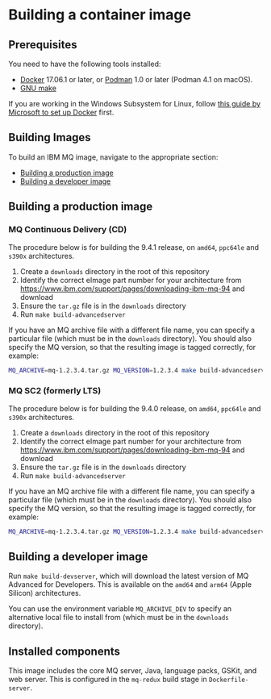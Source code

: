 # Building a container image

## Prerequisites

You need to have the following tools installed:

* [Docker](https://www.docker.com/) 17.06.1 or later, or [Podman](https://podman.io) 1.0 or later (Podman 4.1 on macOS).
* [GNU make](https://www.gnu.org/software/make/)

If you are working in the Windows Subsystem for Linux, follow [this guide by Microsoft to set up Docker](https://blogs.msdn.microsoft.com/commandline/2017/12/08/cross-post-wsl-interoperability-with-docker/) first.

## Building Images

To build an IBM MQ image, navigate to the appropriate section:

- [Building a production image](#building-a-production-image)
- [Building a developer image](#building-a-developer-image)

## Building a production image

### MQ Continuous Delivery (CD)

The procedure below is for building the 9.4.1 release, on `amd64`, `ppc64le` and `s390x` architectures.

1. Create a `downloads` directory in the root of this repository
2. Identify the correct eImage part number for your architecture from https://www.ibm.com/support/pages/downloading-ibm-mq-94 and download
3. Ensure the `tar.gz` file is in the `downloads` directory
4. Run `make build-advancedserver`

If you have an MQ archive file with a different file name, you can specify a particular file (which must be in the `downloads` directory).  You should also specify the MQ version, so that the resulting image is tagged correctly, for example:

```bash
MQ_ARCHIVE=mq-1.2.3.4.tar.gz MQ_VERSION=1.2.3.4 make build-advancedserver
```

### MQ SC2 (formerly LTS)

The procedure below is for building the 9.4.0 release, on `amd64`, `ppc64le` and `s390x` architectures.

1. Create a `downloads` directory in the root of this repository
2. Identify the correct eImage part number for your architecture from https://www.ibm.com/support/pages/downloading-ibm-mq-94 and download
3. Ensure the `tar.gz` file is in the `downloads` directory
4. Run `make build-advancedserver`

If you have an MQ archive file with a different file name, you can specify a particular file (which must be in the `downloads` directory).  You should also specify the MQ version, so that the resulting image is tagged correctly, for example:

```bash
MQ_ARCHIVE=mq-1.2.3.4.tar.gz MQ_VERSION=1.2.3.4 make build-advancedserver
```

## Building a developer image

Run `make build-devserver`, which will download the latest version of MQ Advanced for Developers.  This is available on the `amd64` and `arm64` (Apple Silicon) architectures.

You can use the environment variable `MQ_ARCHIVE_DEV` to specify an alternative local file to install from (which must be in the `downloads` directory).

## Installed components

This image includes the core MQ server, Java, language packs, GSKit, and web server.  This is configured in the `mq-redux` build stage in `Dockerfile-server`.
